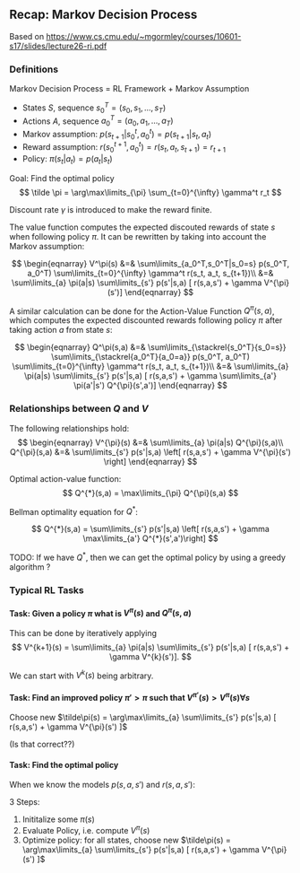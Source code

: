 ## Recap: Markov Decision Process

Based on https://www.cs.cmu.edu/~mgormley/courses/10601-s17/slides/lecture26-ri.pdf

### Definitions

Markov Decision Process = RL Framework + Markov Assumption

* States $S$, sequence $s_0^T = (s_0, s_1, ..., s_T)$
* Actions $A$, sequence $a_0^T = (a_0, a_1, ..., a_T)$
* Markov assumption: $p(s_{t+1}|s_0^t, a_0^t) = p(s_{t+1}|s_t,a_t)$
* Reward assumption: $r(s_0^{t+1}, a_0^t) = r(s_t, a_t, s_{t+1}) = r_{t+1}$
* Policy: $\pi(s_t|a_t) = p(a_t|s_t)$

Goal: Find the optimal policy
$$
\tilde \pi = \arg\max\limits_{\pi} \sum_{t=0}^{\infty} \gamma^t r_t
$$

Discount rate $\gamma$ is introduced to make the reward finite.

The value function computes the expected discouted rewards of state $s$ when
following policy $\pi$. It can be rewritten by taking into account the Markov
assumption:

$$
\begin{eqnarray}
V^\pi(s) &=& \sum\limits_{a_0^T,s_0^T|s_0=s} p(s_0^T, a_0^T) \sum\limits_{t=0}^{\infty} \gamma^t r(s_t, a_t, s_{t+1})\\
         &=& \sum\limits_{a} \pi(a|s) \sum\limits_{s'} p(s'|s,a) [ r(s,a,s') + \gamma V^{\pi}(s')]
\end{eqnarray}
$$

A similar calculation can be done for the Action-Value Function $Q^\pi(s,a)$,
which computes the expected discounted rewards following policy $\pi$ after
taking action $a$ from state $s$:

$$
\begin{eqnarray}
Q^\pi(s,a) &=& \sum\limits_{\stackrel{s_0^T}{s_0=s}}  \sum\limits_{\stackrel{a_0^T}{a_0=a}} p(s_0^T, a_0^T) \sum\limits_{t=0}^{\infty} \gamma^t r(s_t, a_t, s_{t+1})\\
           &=& \sum\limits_{a} \pi(a|s) \sum\limits_{s'} p(s'|s,a) [ r(s,a,s') + \gamma \sum\limits_{a'} \pi(a'|s') Q^{\pi}(s',a')]
\end{eqnarray}
$$

### Relationships between $Q$ and $V$
The following relationships hold:
$$
\begin{eqnarray}
V^{\pi}(s) &=& \sum\limits_{a} \pi(a|s) Q^{\pi}(s,a)\\
Q^{\pi}(s,a) &=& \sum\limits_{s'} p(s'|s,a) \left[ r(s,a,s') + \gamma V^{\pi}(s') \right]
\end{eqnarray}
$$

Optimal action-value function:
$$
Q^{*}(s,a) = \max\limits_{\pi} Q^{\pi}(s,a)
$$

Bellman optimality equation for $Q^*$:

$$
Q^{*}(s,a) = \sum\limits_{s'} p(s'|s,a) \left[ r(s,a,s') + \gamma \max\limits_{a'} Q^{*}(s',a')\right]
$$

TODO: If we have $Q^{*}$, then we can get the optimal policy by using a greedy algorithm ?

### Typical RL Tasks

#### Task: Given a policy $\pi$ what is $V^{\pi}(s)$ and $Q^{\pi}(s,a)$
This can be done by iteratively applying
$$
V^{k+1}(s) = \sum\limits_{a} \pi(a|s) \sum\limits_{s'} p(s'|s,a) [ r(s,a,s') + \gamma V^{k}(s')].
$$

We can start with $V^k(s)$ being arbitrary.

#### Task: Find an improved policy $\pi' > \pi$ such that $V^{\pi'}(s) > V^{\pi}(s) \forall s$
Choose new $\tilde\pi(s) = \arg\max\limits_{a} \sum\limits_{s'} p(s'|s,a) [ r(s,a,s') + \gamma V^{\pi}(s') ]$

(Is that correct??)

#### Task: Find the optimal policy

When we know the models $p(s,a,s')$ and $r(s,a,s')$:

3 Steps:
1. Inititalize some $\pi(s)$
2. Evaluate Policy, i.e. compute $V^{\pi}(s)$
3. Optimize policy: for all states, choose new $\tilde\pi(s) = \arg\max\limits_{a} \sum\limits_{s'} p(s'|s,a) [ r(s,a,s') + \gamma V^{\pi}(s') ]$
